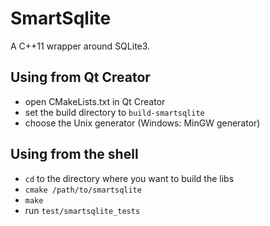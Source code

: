 SmartSqlite
=============

A C++11 wrapper around SQLite3.

Using from Qt Creator
---------------------

* open CMakeLists.txt in Qt Creator
* set the build directory to `build-smartsqlite`
* choose the Unix generator (Windows: MinGW generator)


Using from the shell
--------------------

* `cd` to the directory where you want to build the libs
* `cmake /path/to/smartsqlite`
* `make`
* run `test/smartsqlite_tests`
